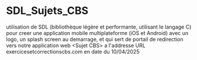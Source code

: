# SDL_Sujets_CBS
utilisation de SDL (bibliothèque légère et performante, utilisant le langage C) pour creer une application mobile multiplateforme (iOS et Android) avec un logo, un splash screen au demarrage, et qui sert de portail de redirection vers notre application web &lt;Sujet CBS> a l'addresse URL exercicesetcorrectionscbs.com en date du 10/04/2025
